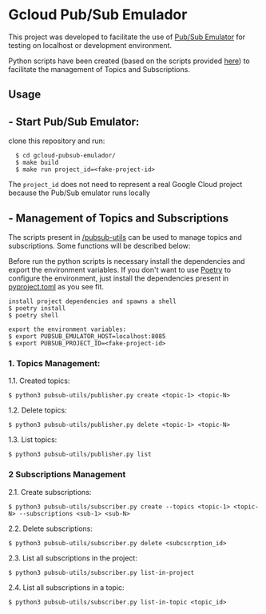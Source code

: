 # Gcloud Pub/Sub Emulador

This project was developed to facilitate the use of [Pub/Sub Emulator](https://cloud.google.com/pubsub/docs/emulator) for testing on localhost or development environment.

Python scripts have been created (based on the scripts provided [here](https://github.com/googleapis/python-pubsub)) to facilitate the management of Topics and Subscriptions.

## Usage

## - Start Pub/Sub Emulator:
clone this repository and run:
```
  $ cd gcloud-pubsub-emulador/
  $ make build
  $ make run project_id=<fake-project-id>
```
The `project_id` does not need to represent a real Google Cloud project because the Pub/Sub emulator runs locally

## - Management of Topics and Subscriptions

The scripts present in [/pubsub-utils](/pubsub-utils) can be used to manage topics and subscriptions.
Some functions will be described below:

Before run the python scripts is necessary install the dependencies and export the environment variables. If you don't want to use [Poetry](https://python-poetry.org/) to configure the environment, just install the dependencies present in [pyproject.toml](pyproject.toml) as you see fit.


```
install project dependencies and spawns a shell
$ poetry install
$ poetry shell
```

```
export the environment variables:
$ export PUBSUB_EMULATOR_HOST=localhost:8085
$ export PUBSUB_PROJECT_ID=<fake-project-id>
```

### 1. Topics Management:

1.1. Created topics:
```
$ python3 pubsub-utils/publisher.py create <topic-1> <topic-N>
```

1.2. Delete topics:
```
$ python3 pubsub-utils/publisher.py delete <topic-1> <topic-N>
```

1.3. List topics:
```
$ python3 pubsub-utils/publisher.py list
```

### 2 Subscriptions Management
2.1. Create subscriptions:

``` 
$ python3 pubsub-utils/subscriber.py create --topics <topic-1> <topic-N> --subscriptions <sub-1> <sub-N> 
```


2.2. Delete subscriptions:

``` 
$ python3 pubsub-utils/subscriber.py delete <subcscrption_id>
```

2.3. List all subscriptions in the project:

``` 
$ python3 pubsub-utils/subscriber.py list-in-project
```


2.4. List all subscriptions in a topic:

``` 
$ python3 pubsub-utils/subscriber.py list-in-topic <topic_id>
```

 
